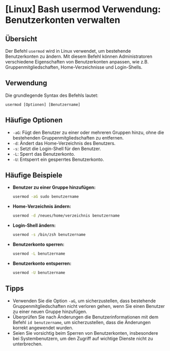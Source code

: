 # [Linux] Bash usermod Verwendung: Benutzerkonten verwalten

## Übersicht
Der Befehl `usermod` wird in Linux verwendet, um bestehende Benutzerkonten zu ändern. Mit diesem Befehl können Administratoren verschiedene Eigenschaften von Benutzerkonten anpassen, wie z.B. Gruppenmitgliedschaften, Home-Verzeichnisse und Login-Shells.

## Verwendung
Die grundlegende Syntax des Befehls lautet:

```
usermod [Optionen] [Benutzername]
```

## Häufige Optionen
- `-aG`: Fügt den Benutzer zu einer oder mehreren Gruppen hinzu, ohne die bestehenden Gruppenmitgliedschaften zu entfernen.
- `-d`: Ändert das Home-Verzeichnis des Benutzers.
- `-s`: Setzt die Login-Shell für den Benutzer.
- `-L`: Sperrt das Benutzerkonto.
- `-U`: Entsperrt ein gesperrtes Benutzerkonto.

## Häufige Beispiele
- **Benutzer zu einer Gruppe hinzufügen:**
  ```bash
  usermod -aG sudo benutzername
  ```

- **Home-Verzeichnis ändern:**
  ```bash
  usermod -d /neues/home/verzeichnis benutzername
  ```

- **Login-Shell ändern:**
  ```bash
  usermod -s /bin/zsh benutzername
  ```

- **Benutzerkonto sperren:**
  ```bash
  usermod -L benutzername
  ```

- **Benutzerkonto entsperren:**
  ```bash
  usermod -U benutzername
  ```

## Tipps
- Verwenden Sie die Option `-aG`, um sicherzustellen, dass bestehende Gruppenmitgliedschaften nicht verloren gehen, wenn Sie einen Benutzer zu einer neuen Gruppe hinzufügen.
- Überprüfen Sie nach Änderungen die Benutzerinformationen mit dem Befehl `id benutzername`, um sicherzustellen, dass die Änderungen korrekt angewendet wurden.
- Seien Sie vorsichtig beim Sperren von Benutzerkonten, insbesondere bei Systembenutzern, um den Zugriff auf wichtige Dienste nicht zu unterbrechen.